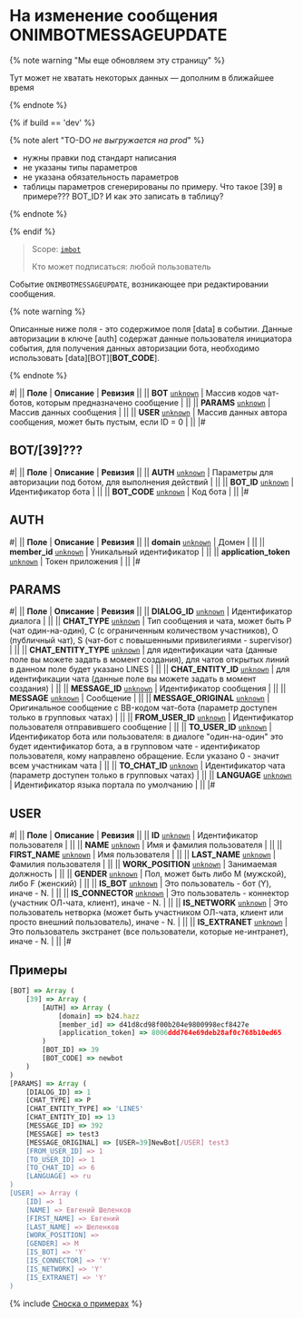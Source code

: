 # На изменение сообщения ONIMBOTMESSAGEUPDATE

{% note warning "Мы еще обновляем эту страницу" %}

Тут может не хватать некоторых данных — дополним в ближайшее время

{% endnote %}

{% if build == 'dev' %}

{% note alert "TO-DO _не выгружается на prod_" %}

- нужны правки под стандарт написания
- не указаны типы параметров
- не указана обязательность параметров
- таблицы параметров сгенерированы по примеру. Что такое [39] в примере??? BOT_ID? И как это записать в таблицу?

{% endnote %}

{% endif %}

> Scope: [`imbot`](../../../scopes/permissions.md)
>
> Кто может подписаться: любой пользователь

Событие `ONIMBOTMESSAGEUPDATE`, возникающее при редактировании сообщения.

{% note warning %}

Описанные ниже поля - это содержимое поля [data] в событии. Данные авторизации в ключе [auth] содержат данные пользователя инициатора события, для получения данных авторизации бота, необходимо использовать [data][BOT][__BOT_CODE__].

{% endnote %}

#|
|| **Поле** | **Описание** | **Ревизия** ||
|| **BOT** 
[`unknown`](../../../data-types.md) | Массив кодов чат-ботов, которым предназначено сообщение | ||
|| **PARAMS** 
[`unknown`](../../../data-types.md) | Массив данных сообщения | ||
|| **USER** 
[`unknown`](../../../data-types.md) | Массив данных автора сообщения, может быть пустым, если ID = 0 | ||
|#

## BOT/[39]???

#|
|| **Поле** | **Описание** | **Ревизия** ||
|| **AUTH** 
[`unknown`](../../../data-types.md) | Параметры для авторизации под ботом, для выполнения действий | ||
|| **BOT_ID** 
[`unknown`](../../../data-types.md) | Идентификатор бота | ||
|| **BOT_CODE** 
[`unknown`](../../../data-types.md) | Код бота | ||
|#

## AUTH

#|
|| **Поле** | **Описание** | **Ревизия** ||
|| **domain** 
[`unknown`](../../../data-types.md) | Домен | ||
|| **member_id** 
[`unknown`](../../../data-types.md) | Уникальный идентификатор | ||
|| **application_token** 
[`unknown`](../../../data-types.md) | Токен приложения | ||
|#

## PARAMS

#|
|| **Поле** | **Описание** | **Ревизия** ||
|| **DIALOG_ID** 
[`unknown`](../../../data-types.md) | Идентификатор диалога | ||
|| **CHAT_TYPE** 
[`unknown`](../../../data-types.md) | Тип сообщения и чата, может быть P (чат один-на-один), C (с ограниченным количеством участников), O (публичный чат), S (чат-бот с повышенными привилегиями - supervisor) | ||
|| **CHAT_ENTITY_TYPE** 
[`unknown`](../../../data-types.md) | для идентификации чата (данные поле вы можете задать в момент создания), для чатов открытых линий в данном поле будет указано LINES | ||
|| **CHAT_ENTITY_ID** 
[`unknown`](../../../data-types.md) | для идентификации чата (данные поле вы можете задать в момент создания) | ||
|| **MESSAGE_ID** 
[`unknown`](../../../data-types.md) | Идентификатор сообщения | ||
|| **MESSAGE** 
[`unknown`](../../../data-types.md) | Сообщение | ||
|| **MESSAGE_ORIGINAL** 
[`unknown`](../../../data-types.md) | Оригинальное сообщение с BB-кодом чат-бота (параметр доступен только в групповых чатах) | ||
|| **FROM_USER_ID** 
[`unknown`](../../../data-types.md) | Идентификатор пользователя отправившего сообщение | ||
|| **TO_USER_ID** 
[`unknown`](../../../data-types.md) | Идентификатор бота или пользователя: в диалоге "один-на-один" это будет идентификатор бота, а в групповом чате - идентификатор пользователя, кому направлено обращение. Если указано 0 - значит всем участникам чата | ||
|| **TO_CHAT_ID** 
[`unknown`](../../../data-types.md) | Идентификатор чата (параметр доступен только в групповых чатах) | ||
|| **LANGUAGE** 
[`unknown`](../../../data-types.md) | Идентификатор языка портала по умолчанию | ||
|#

## USER

#|
|| **Поле** | **Описание** | **Ревизия** ||
|| **ID** 
[`unknown`](../../../data-types.md) | Идентификатор пользователя | ||
|| **NAME** 
[`unknown`](../../../data-types.md) | Имя и фамилия пользователя | ||
|| **FIRST_NAME** 
[`unknown`](../../../data-types.md) | Имя пользователя | ||
|| **LAST_NAME** 
[`unknown`](../../../data-types.md) | Фамилия пользователя | ||
|| **WORK_POSITION** 
[`unknown`](../../../data-types.md) | Занимаемая должность | ||
|| **GENDER** 
[`unknown`](../../../data-types.md) | Пол, может быть либо M (мужской), либо F (женский) | ||
|| **IS_BOT** 
[`unknown`](../../../data-types.md) | Это пользователь - бот (Y), иначе - N. | ||
|| **IS_CONNECTOR** 
[`unknown`](../../../data-types.md) | Это пользователь - коннектор (участник ОЛ-чата, клиент), иначе - N. | ||
|| **IS_NETWORK** 
[`unknown`](../../../data-types.md) | Это пользователь нетворка (может быть участником ОЛ-чата, клиент или просто внешний пользователь), иначе - N. | ||
|| **IS_EXTRANET** 
[`unknown`](../../../data-types.md) | Это пользователь экстранет (все пользователи, которые не-интранет), иначе - N. | ||
|#

## Примеры

```js
[BOT] => Array (
    [39] => Array (
        [AUTH] => Array (
            [domain] => b24.hazz
            [member_id] => d41d8cd98f00b204e9800998ecf8427e
            [application_token] => 8006ddd764e69deb28af0c768b10ed65
        )
        [BOT_ID] => 39    
        [BOT_CODE] => newbot
    )
)
[PARAMS] => Array (
    [DIALOG_ID] => 1    
    [CHAT_TYPE] => P    
    [CHAT_ENTITY_TYPE] => 'LINES'    
    [CHAT_ENTITY_ID] => 13    
    [MESSAGE_ID] => 392
    [MESSAGE] => test3
    [MESSAGE_ORIGINAL] => [USER=39]NewBot[/USER] test3
    [FROM_USER_ID] => 1
    [TO_USER_ID] => 1
    [TO_CHAT_ID] => 6
    [LANGUAGE] => ru    
)
[USER] => Array (
    [ID] => 1
    [NAME] => Евгений Шеленков
    [FIRST_NAME] => Евгений
    [LAST_NAME] => Шеленков
    [WORK_POSITION] =>
    [GENDER] => M
    [IS_BOT] => 'Y'
    [IS_CONNECTOR] => 'Y'
    [IS_NETWORK] => 'Y'
    [IS_EXTRANET] => 'Y'
)
```

{% include [Сноска о примерах](../../../../_includes/examples.md) %}